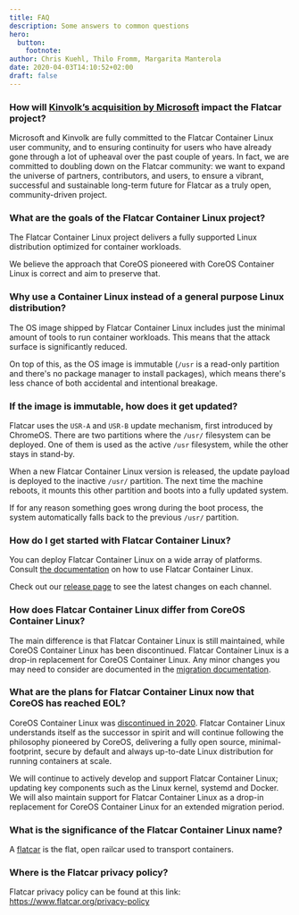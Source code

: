 ```yaml
---
title: FAQ
description: Some answers to common questions
hero:
  button:
    footnote:
author: Chris Kuehl, Thilo Fromm, Margarita Manterola
date: 2020-04-03T14:10:52+02:00
draft: false
---
```


### How will [Kinvolk’s acquisition by Microsoft](https://kinvolk.io/blog/2021/04/microsoft-acquires-kinvolk/) impact the Flatcar project?

Microsoft and Kinvolk are fully committed to the Flatcar Container Linux user community, and to ensuring continuity for users who have already gone through a lot of upheaval over the past couple of years. In fact, we are committed to doubling down on the Flatcar community: we want to expand the universe of partners, contributors, and users, to ensure a vibrant, successful and sustainable long-term future for Flatcar as a truly open, community-driven project.

### What are the goals of the Flatcar Container Linux project?

The Flatcar Container Linux project delivers a fully supported Linux distribution optimized for container workloads.

We believe the approach that CoreOS pioneered with CoreOS Container Linux is correct and aim to preserve that.

### Why use a Container Linux instead of a general purpose Linux distribution?

The OS image shipped by Flatcar Container Linux includes just the minimal amount of tools to run container workloads. This means that the attack surface is significantly reduced.

On top of this, as the OS image is immutable (`/usr` is a read-only partition and there's no package manager to install packages), which means there's less chance of both accidental and intentional breakage.

### If the image is immutable, how does it get updated?

Flatcar uses the `USR-A` and `USR-B` update mechanism, first introduced by ChromeOS. There are two partitions where the `/usr/` filesystem can be deployed. One of them is used as the active `/usr` filesystem, while the other stays in stand-by.

When a new Flatcar Container Linux version is released, the update payload is deployed to the inactive `/usr/` partition. The next time the machine reboots, it mounts this other partition and boots into a fully updated system.

If for any reason something goes wrong during the boot process, the system automatically falls back to the previous `/usr/` partition.

### How do I get started with Flatcar Container Linux?

You can deploy Flatcar Container Linux on a wide array of platforms. Consult [the documentation](https://flatcar-linux.org/docs/latest/) on how to use Flatcar Container Linux.

Check out our [release page](https://flatcar-linux.org/releases/) to see the latest changes on each channel.

### How does Flatcar Container Linux differ from CoreOS Container Linux?

The main difference is that Flatcar Container Linux is still maintained, while CoreOS Container Linux has been discontinued. Flatcar Container Linux is a drop-in replacement for CoreOS Container Linux. Any minor changes you may need to consider are documented in the [migration documentation](https://flatcar-linux.org/docs/latest/migrating-from-coreos/).

### What are the plans for Flatcar Container Linux now that CoreOS has reached EOL?

CoreOS Container Linux was [discontinued in 2020](https://coreos.com/os/eol/#timeline). Flatcar Container Linux understands itself as the successor in spirit and will continue following the philosophy pioneered by CoreOS, delivering a fully open source, minimal-footprint, secure by default and always up-to-date Linux distribution for running containers at scale.

We will continue to actively develop and support Flatcar Container Linux; updating key components such as the Linux kernel, systemd and Docker. We will also maintain support for Flatcar Container Linux as a drop-in replacement for CoreOS Container Linux for an extended migration period.

### What is the significance of the Flatcar Container Linux name?

A [flatcar](https://en.wikipedia.org/wiki/Flatcar) is the flat, open railcar used to transport containers.

### Where is the Flatcar privacy policy?

Flatcar privacy policy can be found at this link: https://www.flatcar.org/privacy-policy
